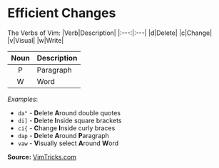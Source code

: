 # Efficient Changes

The Verbs of Vim:
|Verb|Description|
|:---:|:---|
|d|Delete|
|c|Change|
|v|Visual|
|w|Write|


|Noun|Description|
|:---:|:---|
|P|Paragraph|
|W|Word|

*Examples*:

- `da"` - **D**elete **A**round double quotes
- `di]` - **D**elete **I**nside square brackets
- `ci{` - **C**hange **I**nside curly braces
- `dap` - **D**elete **A**round **P**aragraph
- `vaw` - **V**isually select **A**round **W**ord

**Source:** [VimTricks.com](https://vimtricks.com/p/vimtrick-efficient-changes/)
